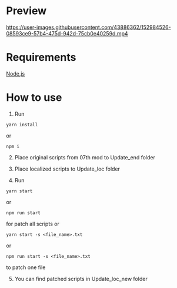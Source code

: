 # Preview

https://user-images.githubusercontent.com/43886362/152984526-08593ce9-57b4-475d-942d-75cb0e40259d.mp4

# Requirements

[Node.js](https://nodejs.org/en/)

# How to use

1. Run

```
yarn install
```

or

```
npm i
```

2. Place original scripts from 07th mod to Update_end folder

3. Place localized scripts to Update_loc folder

4. Run

```
yarn start
```

or

```
npm run start
```

for patch all scripts or

```
yarn start -s <file_name>.txt
```

or

```
npm run start -s <file_name>.txt
```

to patch one file

5. You can find patched scripts in Update_loc_new folder
